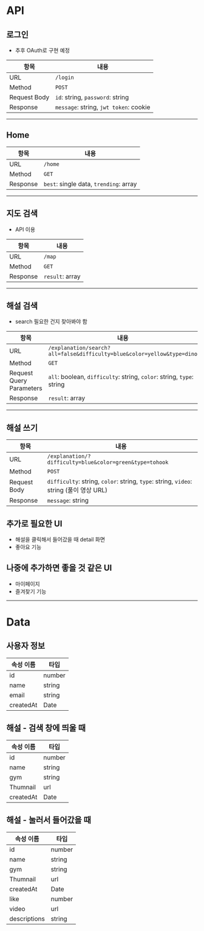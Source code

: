 # API
## 로그인
- 추후 OAuth로 구현 예정

| 항목           | 내용                                     |
| ------------ | -------------------------------------- |
| URL          | `/login`                               |
| Method       | `POST`                                 |
| Request Body | `id`: string, `password`: string       |
| Response     | `message`: string, `jwt token`: cookie |

---

## Home

| 항목       | 내용                                     |
| -------- | -------------------------------------- |
| URL      | `/home`                                |
| Method   | `GET`                                  |
| Response | `best`: single data, `trending`: array |

---

## 지도 검색
- API 이용

| 항목       | 내용              |
| -------- | --------------- |
| URL      | `/map`          |
| Method   | `GET`           |
| Response | `result`: array |

---

## 해설 검색
- search 필요한 건지 찾아봐야 함

| 항목                       | 내용                                                                     |
| ------------------------ | ---------------------------------------------------------------------- |
| URL                      | `/explanation/search?all=false&difficulty=blue&color=yellow&type=dino` |
| Method                   | `GET`                                                                  |
| Request Query Parameters | `all`: boolean, `difficulty`: string, `color`: string, `type`: string  |
| Response                 | `result`: array                                                        |

---

## 해설 쓰기

| 항목           | 내용                                                                                 |
| ------------ | ---------------------------------------------------------------------------------- |
| URL          | `/explanation/?difficulty=blue&color=green&type=tohook`                            |
| Method       | `POST`                                                                             |
| Request Body | `difficulty`: string, `color`: string, `type`: string, `video`: string (풀이 영상 URL) |
| Response     | `message`: string                                                                  |

## 추가로 필요한 UI
- 해설을 클릭해서 들어갔을 때 detail 화면 
- 좋아요 기능
## 나중에 추가하면 좋을 것 같은 UI
- 마이페이지
- 즐겨찾기 기능

---

# Data
## 사용자 정보

| 속성 이름     | 타입     |
| --------- | ------ |
| id        | number |
| name      | string |
| email     | string |
| createdAt | Date   |


## 해설 - 검색 창에 띄울 때

| 속성 이름     | 타입     |
| --------- | ------ |
| id        | number |
| name      | string |
| gym       | string |
| Thumnail | url    |
| createdAt | Date   |

## 해설 - 눌러서 들어갔을 때

| 속성 이름        | 타입     |
| ------------ | ------ |
| id           | number |
| name         | string |
| gym          | string |
| Thumnail     | url    |
| createdAt    | Date   |
| like         | number |
| video        | url    |
| descriptions | string |

